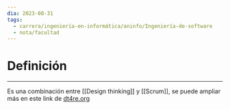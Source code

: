 ```yaml
---
dia: 2023-08-31
tags:
  - carrera/ingeniería-en-informática/aninfo/Ingeniería-de-software
  - nota/facultad
---
```

# Definición
---
Es una combinación entre [[Design thinking]] y [[Scrum]], se puede ampliar más en este link de [dt4re.org](https://www.dt4re.org) 